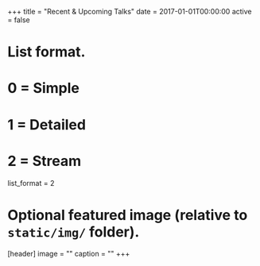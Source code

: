 +++
title = "Recent & Upcoming Talks"
date = 2017-01-01T00:00:00
active = false

# List format.
#   0 = Simple
#   1 = Detailed
#   2 = Stream
list_format = 2

# Optional featured image (relative to `static/img/` folder).
[header]
image = ""
caption = ""
+++
